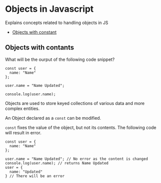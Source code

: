 # Objects in Javascript
Explains concepts related to handling objects in JS

* [Objects with constant](#Objects-with-contants)

##  Objects with contants

What will be the ourput of the following code snippet?

```JS
const user = {
  name: "Name"
};

user.name = "Name Updated";

console.log(user.name);
```

Objects are used to store keyed collections of various data and more complex entities.

An Object declared as a `const` can be modified.

`const` fixes the value of the object, but not its contents. The following code will result in error.

```JS
const user = {
  name: "Name"
};

user.name = "Name Updated"; // No error as the content is changed
console.log(user.name); // returns Name Updated
user = {
  name: "Updated"
} // There will be an error
```